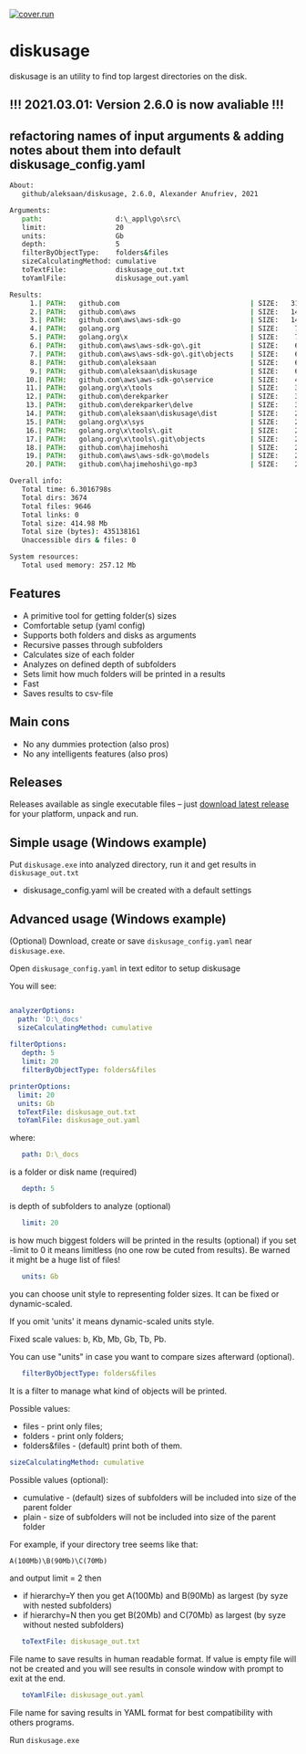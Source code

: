  [![cover.run](https://cover.run/go/github.com/aleksaan/diskusage.svg?style=flat&tag=golang-1.10)](https://cover.run/go?tag=golang-1.10&repo=github.com%2Faleksaan%2Fdiskusage) 
 
# diskusage 
diskusage is an utility to find top largest directories on the disk.

## !!! 2021.03.01: Version 2.6.0 is now avaliable  !!!
## refactoring names of input arguments & adding notes about them into default diskusage_config.yaml

```cmd
About:
   github/aleksaan/diskusage, 2.6.0, Alexander Anufriev, 2021

Arguments:
   path:                  d:\_appl\go\src\
   limit:                 20
   units:                 Gb
   depth:                 5
   filterByObjectType:    folders&files
   sizeCalculatingMethod: cumulative
   toTextFile:            diskusage_out.txt
   toYamlFile:            diskusage_out.yaml

Results:
     1.| PATH:   github.com                                | SIZE:   316.65 Mb   | DEPTH: 1 
     2.| PATH:   github.com\aws                            | SIZE:   140.36 Mb   | DEPTH: 2 
     3.| PATH:   github.com\aws\aws-sdk-go                 | SIZE:   140.36 Mb   | DEPTH: 3 
     4.| PATH:   golang.org                                | SIZE:    73.65 Mb   | DEPTH: 1 
     5.| PATH:   golang.org\x                              | SIZE:    73.65 Mb   | DEPTH: 2 
     6.| PATH:   github.com\aws\aws-sdk-go\.git            | SIZE:    66.13 Mb   | DEPTH: 4 
     7.| PATH:   github.com\aws\aws-sdk-go\.git\objects    | SIZE:    65.83 Mb   | DEPTH: 5 
     8.| PATH:   github.com\aleksaan                       | SIZE:    63.05 Mb   | DEPTH: 2 
     9.| PATH:   github.com\aleksaan\diskusage             | SIZE:    60.76 Mb   | DEPTH: 3 
    10.| PATH:   github.com\aws\aws-sdk-go\service         | SIZE:    48.31 Mb   | DEPTH: 4 
    11.| PATH:   golang.org\x\tools                        | SIZE:    32.83 Mb   | DEPTH: 3 
    12.| PATH:   github.com\derekparker                    | SIZE:    32.60 Mb   | DEPTH: 2 
    13.| PATH:   github.com\derekparker\delve              | SIZE:    32.60 Mb   | DEPTH: 3 
    14.| PATH:   github.com\aleksaan\diskusage\dist        | SIZE:    28.30 Mb   | DEPTH: 4 
    15.| PATH:   golang.org\x\sys                          | SIZE:    23.44 Mb   | DEPTH: 3 
    16.| PATH:   golang.org\x\tools\.git                   | SIZE:    23.07 Mb   | DEPTH: 4 
    17.| PATH:   golang.org\x\tools\.git\objects           | SIZE:    22.94 Mb   | DEPTH: 5 
    18.| PATH:   github.com\hajimehoshi                    | SIZE:    22.04 Mb   | DEPTH: 2 
    19.| PATH:   github.com\aws\aws-sdk-go\models          | SIZE:    21.92 Mb   | DEPTH: 4 
    20.| PATH:   github.com\hajimehoshi\go-mp3             | SIZE:    21.81 Mb   | DEPTH: 3 

Overall info:
   Total time: 6.3016798s
   Total dirs: 3674
   Total files: 9646
   Total links: 0
   Total size: 414.98 Mb
   Total size (bytes): 435138161
   Unaccessible dirs & files: 0

System resources:
   Total used memory: 257.12 Mb
```
## Features
- A primitive tool for getting folder(s) sizes
- Comfortable setup (yaml config)
- Supports both folders and disks as arguments
- Recursive passes through subfolders
- Calculates size of each folder
- Analyzes on defined depth of subfolders
- Sets limit how much folders will be printed in a results
- Fast
- Saves results to csv-file

## Main cons
- No any dummies protection (also pros)
- No any intelligents features (also pros)

## Releases

Releases available as single executable files – just [download latest release](https://github.com/aleksaan/diskusage/releases) for your platform, unpack and run.

## Simple usage (Windows example)

Put ```diskusage.exe``` into analyzed directory, run it and get results in ```diskusage_out.txt```

* diskusage_config.yaml will be created with a default settings

## Advanced usage (Windows example)

(Optional) Download, create or save ```diskusage_config.yaml``` near ```diskusage.exe```.

Open ```diskusage_config.yaml``` in text editor to setup diskusage

You will see:
```yaml

analyzerOptions: 
  path: 'D:\_docs'
  sizeCalculatingMethod: cumulative
  
filterOptions:
   depth: 5
   limit: 20
   filterByObjectType: folders&files

printerOptions:
  limit: 20
  units: Gb
  toTextFile: diskusage_out.txt
  toYamlFile: diskusage_out.yaml
  ```
where:
```yaml
   path: D:\_docs
``` 
is a folder or disk name (required)

```yaml
   depth: 5
```
is depth of subfolders to analyze (optional)

```yaml
   limit: 20
```
is how much biggest folders will be printed in the results (optional)
if you set -limit to 0 it means limitless (no one row be cuted from results). Be warned it might be a huge list of files!
```yaml
   units: Gb
```
you can choose unit style to representing folder sizes. It can be fixed or dynamic-scaled.

If you omit 'units' it means dynamic-scaled units style.

Fixed scale values: b, Kb, Mb, Gb, Tb, Pb.

You can use "units" in case you want to compare sizes afterward (optional).

```yaml
   filterByObjectType: folders&files
```
It is a filter to manage what kind of objects will be printed.

Possible values:
   - files - print only files;
   - folders - print only folders;
   - folders&files - (default) print both of them.

```yaml
sizeCalculatingMethod: cumulative
```
Possible values (optional):
   - cumulative - (default) sizes of subfolders will be included into size of the parent folder
   - plain - size of subfolders will not be included into size of the parent folder

For example, if your directory tree seems like that:
```cmd
A(100Mb)\B(90Mb)\C(70Mb)
```
and output limit = 2 then
* if hierarchy=Y then you get A(100Mb) and B(90Mb) as largest (by syze with nested subfolders)
* if hierarchy=N then you get B(20Mb) and C(70Mb) as largest (by syze without nested subfolders)


```yaml
   toTextFile: diskusage_out.txt
```

File name to save results in human readable format. If value is empty file will not be created and you will see results in console window with prompt to exit at the end.

```yaml
   toYamlFile: diskusage_out.yaml
```
File name for saving results in YAML format for best compatibility with others programs.

Run ```diskusage.exe```
